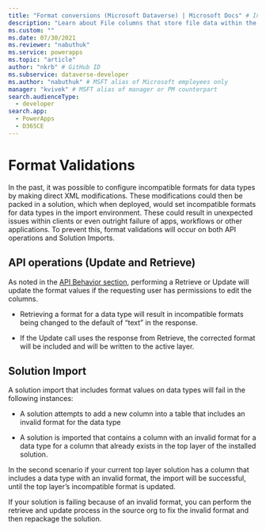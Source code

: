 ```yaml
---
title: "Format conversions (Microsoft Dataverse) | Microsoft Docs" # Intent and product brand in a unique string of 43-59 chars including spaces
description: "Learn about File columns that store file data within the application, supporting columns, retrieving data, and uploading file data." # 115-145 characters including spaces. This abstract displays in the search result.
ms.custom: ""
ms.date: 07/30/2021
ms.reviewer: "nabuthuk"
ms.service: powerapps
ms.topic: "article"
author: "nkrb" # GitHub ID
ms.subservice: dataverse-developer
ms.author: "nabuthuk" # MSFT alias of Microsoft employees only
manager: "kvivek" # MSFT alias of manager or PM counterpart
search.audienceType: 
  - developer
search.app: 
  - PowerApps
  - D365CE
---
```


# Format Validations

In the past, it was possible to configure incompatible formats for data types by making direct XML modifications. These modifications could then be packed in a solution, which when deployed, would set incompatible formats for data types in the import environment. These could result in unexpected issues within clients or even outright failure of apps, workflows or other applications. To prevent this, format validations will occur on both API operations and Solution Imports.

## API operations (Update and Retrieve)

As noted in the [API Behavior section](#api-behavior), performing a Retrieve or Update will update the format values if the requesting user has permissions to
edit the columns.

- Retrieving a format for a data type will result in incompatible formats being changed to the default of “text” in the response.

- If the Update call uses the response from Retrieve, the corrected format will be included and will be written to the active layer.

## Solution Import

A solution import that includes format values on data types will fail in the following instances:

- A solution attempts to add a new column into a table that includes an invalid format for the data type

- A solution is imported that contains a column with an invalid format for a data type for a column that already exists in the top layer of the installed solution.

In the second scenario if your current top layer solution has a column that includes a data type with an invalid format, the import will be successful, until the top layer’s incompatible format is updated.

If your solution is failing because of an invalid format, you can perform the retrieve and update process in the source org to fix the invalid format and then repackage the solution.